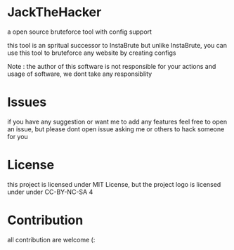 # JackTheHacker
a open source bruteforce tool with config support

this tool is an spritual successor to InstaBrute but unlike InstaBrute, you can use this tool to bruteforce any website by creating configs

Note : the author of this software is not responsible for your actions and usage of software, we dont take any responsiblity

# Issues

if you have any suggestion or want me to add any features feel free to open an issue, but please dont open issue asking me or others to hack someone for you

# License

this project is licensed under MIT License, but the project logo is licensed under under CC-BY-NC-SA 4 

# Contribution

all contribution are welcome (:
